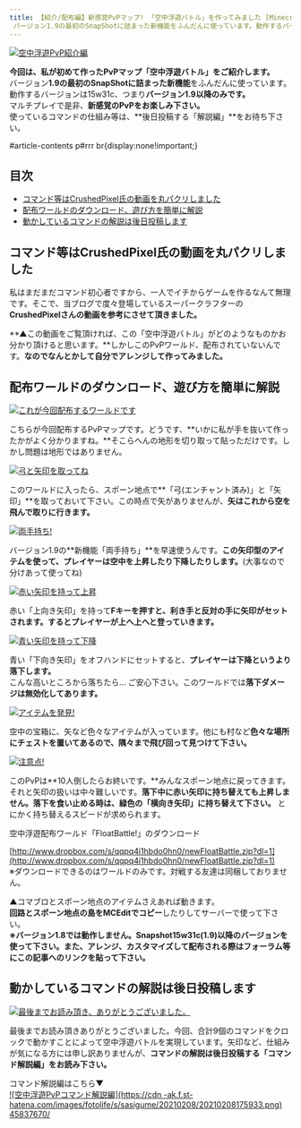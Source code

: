 ```yaml
---
title: 【紹介/配布編】新感覚PvPマップ! 「空中浮遊バトル」を作ってみました [Minecraft 1.9]
 バージョン1.9の最初のSnapShotに詰まった新機能をふんだんに使っています。動作するバージョンは15w31c、つまりバージョン1.9以降のみです。マルチプレイで是非、新感覚のPvPをお楽しみ下さい。使っているコマンドの仕組み等は、後日投稿する「解説編」をお待ち下さい。
---
```


[![空中浮遊PvP紹介編](https://cdn-ak.f.st-hatena.com/images/fotolife/s/sasigume/20210208/20210208155545.png)](#b/c/bc777ce4.png "空中浮遊PvP紹介編")

**今回は、私が初めて作ったPvPマップ「空中浮遊バトル」をご紹介します。**  
バージョン**1.9の最初のSnapShotに詰まった新機能**をふんだんに使っています。  
動作するバージョンは15w31c、つまり**バージョン1.9以降のみです。**  
マルチプレイで是非、**新感覚のPvPをお楽しみ下さい。**  
使っているコマンドの仕組み等は、**後日投稿する「解説編」**をお待ち下さい。

#article-contents p#rrr br{display:none!important;}

## 目次

*   [コマンド等はCrushedPixel氏の動画を丸パクリしました](#thank)
*   [配布ワールドのダウンロード、遊び方を簡単に解説](#dl-howto)
*   [動かしているコマンドの解説は後日投稿します](#explain)

## コマンド等はCrushedPixel氏の動画を丸パクリしました

私はまだまだコマンド初心者ですから、一人でイチからゲームを作るなんて無理です。そこで、当ブログで度々登場しているスーパークラフターの**CrushedPixelさんの動画を参考にさせて頂きました。**

**▲この動画をご覧頂ければ、この「空中浮遊バトル」がどのようなものかお分かり頂けると思います。**しかしこのPvPワールド、配布されていないんです。**なのでなんとかして自分でアレンジして作ってみました。**

## 配布ワールドのダウンロード、遊び方を簡単に解説

[![これが今回配布するワールドです](https://cdn-ak.f.st-hatena.com/images/fotolife/s/sasigume/20210208/20210208175124.png)](#f/0/f0056c75.png "これが今回配布するワールドです")

こちらが今回配布するPvPマップです。どうです、**いかに私が手を抜いて作ったかがよく分かりますね。**そこらへんの地形を切り取って貼っただけです。しかし問題は地形ではありません。

[![弓と矢印を取ってね](https://cdn-ak.f.st-hatena.com/images/fotolife/s/sasigume/20210208/20210208125020.png)](#0/6/0691e14e.png "弓と矢印を取ってね")

このワールドに入ったら、スポーン地点で**「弓(エンチャント済み)」と「矢印」**を取っておいて下さい。この時点で矢がありませんが、**矢はこれから空を飛んで取りに行きます。**

[![両手持ち!](https://cdn-ak.f.st-hatena.com/images/fotolife/s/sasigume/20210208/20210208152843.png)](#a/1/a1faaf3e.png "両手持ち!")

バージョン1.9の**新機能「両手持ち」**を早速使うんです。**この矢印型のアイテムを使って、プレイヤーは空中を上昇したり下降したりします。**(大事なので分けあって使ってね)

[![赤い矢印を持って上昇](https://cdn-ak.f.st-hatena.com/images/fotolife/s/sasigume/20210208/20210208083343.png)](#3/2/326e7b7f.png "赤い矢印を持って上昇")

赤い「上向き矢印」を持って**Fキーを押すと、利き手と反対の手に矢印がセットされます。**するとプレイヤーが**上へ上へと登っていきます。**

[![青い矢印を持って下降](https://cdn-ak.f.st-hatena.com/images/fotolife/s/sasigume/20210208/20210208180615.png)](#f/d/fd19e4cd.png "青い矢印を持って下降")

青い「下向き矢印」をオフハンドにセットすると、**プレイヤーは下降というより落下します。**  
こんな高いところから落ちたら… ご安心下さい。このワールドでは**落下ダメージは無効化してあります。**

[![アイテムを発見!](https://cdn-ak.f.st-hatena.com/images/fotolife/s/sasigume/20210208/20210208140017.png)](#4/f/4f3acbfd.png "アイテムを発見!")

空中の宝箱に、矢など色々なアイテムが入っています。他にも村など**色々な場所にチェストを置いてあるので、隅々まで飛び回って見つけて下さい。**

[![注意点!](https://cdn-ak.f.st-hatena.com/images/fotolife/s/sasigume/20210208/20210208155946.png)](#c/0/c0ac7e85.png "注意点!")

このPvPは**10人倒したらお終いです。**みんなスポーン地点に戻ってきます。  
それと矢印の扱いは中々難しいです。**落下中に赤い矢印に持ち替えても上昇しません。落下を食い止める時は、緑色の「横向き矢印」に持ち替えて下さい。** とにかく持ち替えるスピードが求められます。

空中浮遊配布ワールド「FloatBattle!」のダウンロード

[http://www.dropbox.com/s/qqpq4i1hbdo0hn0/newFloatBattle.zip?dl=1](http://www.dropbox.com/s/qqpq4i1hbdo0hn0/newFloatBattle.zip?dl=1)  
※ダウンロードできるのはワールドのみです。対戦する友達は同梱しておりません。

▲コマブロとスポーン地点のアイテムさえあれば動きます。  
**回路とスポーン地点の島をMCEditでコピー**したりしてサーバーで使って下さい。  
**※バージョン1.8では動作しません。Snapshot15w31c(1.9)以降のバージョンを使って下さい。**また、アレンジ、カスタマイズして配布される際は**フォーラム等にこの記事へのリンクを貼って下さい。**

## 動かしているコマンドの解説は後日投稿します

[![最後までお読み頂き、ありがとうございました。](https://cdn-ak.f.st-hatena.com/images/fotolife/s/sasigume/20210208/20210208150910.png)](#8/f/8f2954df.png "最後までお読み頂き、ありがとうございました。")

最後までお読み頂きありがとうございました。今回、合計9個のコマンドをクロックで動かすことによって空中浮遊バトルを実現しています。矢印など、仕組みが気になる方には申し訳ありませんが、**コマンドの解説は後日投稿する「コマンド解説編」をお読み下さい。**

コマンド解説編はこちら▼  
[![空中浮遊PvPコマンド解説編](https://cdn
-ak.f.st-hatena.com/images/fotolife/s/sasigume/20210208/20210208175933.png)  
45837670/](/45837670/ "【コマンド解説編】「空中浮遊PvP」を作ろう! ~オフハンドのアイテムを判定する方法~ [Minecraft 1.9]")
